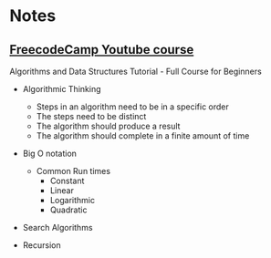 # Notes

## [FreecodeCamp Youtube course](https://www.youtube.com/watch?v=8hly31xKli0) 
Algorithms and Data Structures Tutorial - Full Course for Beginners

- Algorithmic Thinking
    - Steps in an algorithm need to be in a specific order
    - The steps need to be distinct
    - The algorithm should produce a result
    - The algorithm should complete in a finite amount of time

- Big O notation
    - Common Run times
        - Constant
        - Linear
        - Logarithmic
        - Quadratic

- Search Algorithms

- Recursion 
